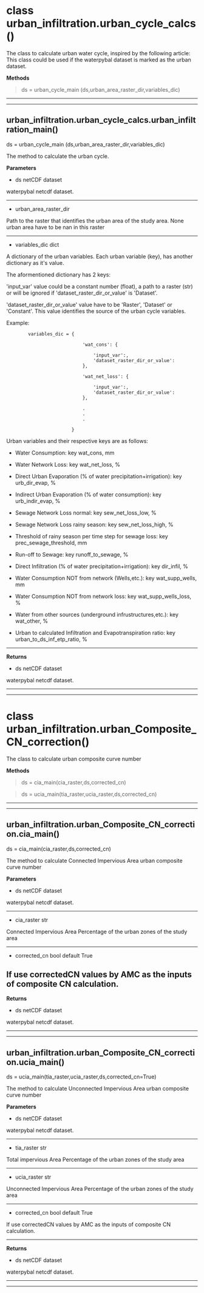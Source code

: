 # class urban_infiltration.urban_cycle_calcs()

The class to calculate urban water cycle, inspired by the following article:
This class could be used if the waterpybal dataset is marked as the urban dataset.

**Methods**

> ds = urban_cycle_main (ds,urban_area_raster_dir,variables_dic)

---
---
## urban_infiltration.urban_cycle_calcs.urban_infiltration_main()

ds = urban_cycle_main (ds,urban_area_raster_dir,variables_dic)

The method to calculate the urban cycle.


**Parameters**

- ds netCDF dataset

waterpybal netcdf dataset.

---
- urban_area_raster_dir

Path to the raster that identifies the urban area of the study area. 
None urban area have to be nan in this raster


---
- variables_dic dict

A dictionary of the urban variables.
Each urban variable (key), has another dictionary as it's value.

The aformentioned dictionary has 2 keys:

'input_var' value could be a constant number (float), a path to a raster (str) or will be ignored if 'dataset_raster_dir_or_value' is 'Dataset'.

'dataset_raster_dir_or_value' value have to be 'Raster', 'Dataset' or 'Constant'. 
This value identifies the source of the urban cycle variables.


 Example:

                            
```
        variables_dic = {

                            'wat_cons': {

                                'input_var':,
                                'dataset_raster_dir_or_value':
                            },

                            'wat_net_loss': {

                                'input_var':,
                                'dataset_raster_dir_or_value':
                            },

                            .
                            .
                            .

                        }
```

Urban variables and their respective keys are as follows:

- Water Consumption: key wat_cons, mm

- Water Network Loss: key wat_net_loss, %

- Direct Urban Evaporation (% of water precipitation+irrigation): key urb_dir_evap, %

- Indirect Urban Evaporation (% of water consumption): key urb_indir_evap, %

- Sewage Network Loss normal: key sew_net_loss_low, %

- Sewage Network Loss rainy season: key sew_net_loss_high, %

- Threshold of rainy season per time step for sewage loss: key prec_sewage_threshold, mm

- Run-off to Sewage: key runoff_to_sewage, %

- Direct Infiltration (% of water precipitation+irrigation): key dir_infil, %

- Water Consumption NOT from network (Wells,etc.): key wat_supp_wells, mm

- Water Consumption NOT from network loss: key wat_supp_wells_loss, %

- Water from other sources (underground infrustructures,etc.): key wat_other, %

- Urban to calculated Infiltration and Evapotranspiration ratio: key urban_to_ds_inf_etp_ratio, %
---

**Returns**

- ds netCDF dataset

waterpybal netcdf dataset.

---
---
# class urban_infiltration.urban_Composite_CN_correction()

The class to calculate urban composite curve number 

**Methods**

> ds = cia_main(cia_raster,ds,corrected_cn)

> ds = ucia_main(tia_raster,ucia_raster,ds,corrected_cn)

---
---

## urban_infiltration.urban_Composite_CN_correction.cia_main()

ds = cia_main(cia_raster,ds,corrected_cn)

The method to calculate Connected Impervious Area urban composite curve number 

**Parameters**

- ds netCDF dataset

waterpybal netcdf dataset.

---
- cia_raster str

Connected Impervious Area Percentage of the urban zones of the study area

---
- corrected_cn bool default True

If use correctedCN values by AMC as the inputs of composite CN calculation. 
---

**Returns**

- ds netCDF dataset

waterpybal netcdf dataset.

---
---
## urban_infiltration.urban_Composite_CN_correction.ucia_main()

ds = ucia_main(tia_raster,ucia_raster,ds,corrected_cn=True)

The method to calculate Unconnected Impervious Area urban composite curve number 

**Parameters**

- ds netCDF dataset

waterpybal netcdf dataset.

---
- tia_raster str

Total impervious Area Percentage of the urban zones of the study area

---
- ucia_raster str

Unconnected Impervious Area Percentage of the urban zones of the study area

---
- corrected_cn bool default True

If use correctedCN values by AMC as the inputs of composite CN calculation. 

---

**Returns**

- ds netCDF dataset

waterpybal netcdf dataset.

---
---